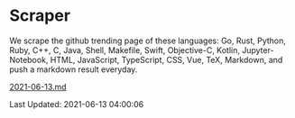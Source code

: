 # Scraper

We scrape the github trending page of these languages: Go, Rust, Python, Ruby, C++, C, Java, Shell, Makefile, Swift, Objective-C, Kotlin, Jupyter-Notebook, HTML, JavaScript, TypeScript, CSS, Vue, TeX, Markdown, and push a markdown result everyday.

[2021-06-13.md](https://github.com/yangwenmai/github-trending-backup/blob/master/2021-06-13.md)

Last Updated: 2021-06-13 04:00:06